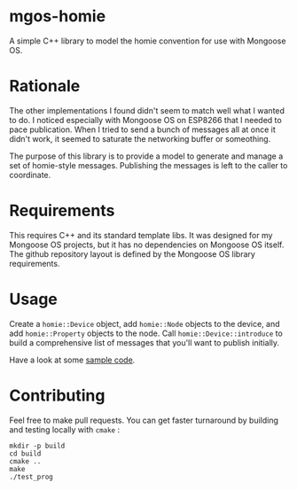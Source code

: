 # mgos-homie
A simple C++ library to model the homie convention for use with Mongoose OS.

# Rationale
The other implementations I found didn't seem to match well what I wanted to do. I noticed especially with Mongoose OS on ESP8266 that I needed to pace publication. When I tried to send a bunch of messages all at once it didn't work, it seemed to saturate the networking buffer or someothing.

 The purpose of this library is to provide a model to generate and manage a set of homie-style messages. Publishing the messages is left to the caller to coordinate. 

# Requirements
This requires C++ and its standard template libs. It was designed for my Mongoose OS projects, but it has no dependencies on Mongoose OS itself. The github repository layout is defined by the Mongoose OS library requirements.

# Usage
Create a `homie::Device` object, add `homie::Node` objects to the device, and add `homie::Property` objects to the node. Call `homie::Device::introduce` to build a comprehensive list of messages that you'll want to publish initially. 

Have a look at some [sample code](test-src/test.cpp).

# Contributing
Feel free to make pull requests. You can get faster turnaround by building and testing locally with `cmake` :
```shell
mkdir -p build
cd build
cmake ..
make
./test_prog
```